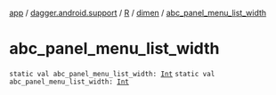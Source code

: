 [app](../../../index.md) / [dagger.android.support](../../index.md) / [R](../index.md) / [dimen](index.md) / [abc_panel_menu_list_width](./abc_panel_menu_list_width.md)

# abc_panel_menu_list_width

`static val abc_panel_menu_list_width: `[`Int`](https://kotlinlang.org/api/latest/jvm/stdlib/kotlin/-int/index.html)
`static val abc_panel_menu_list_width: `[`Int`](https://kotlinlang.org/api/latest/jvm/stdlib/kotlin/-int/index.html)